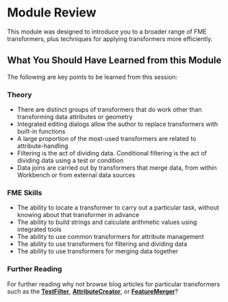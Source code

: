 # Module Review #

This module was designed to introduce you to a broader range of FME transformers, plus techniques for applying transformers more efficiently.


## What You Should Have Learned from this Module ##

The following are key points to be learned from this session:


### Theory ###
- There are distinct groups of transformers that do work other than transforming data attributes or geometry
- Integrated editing dialogs allow the author to replace transformers with built-in functions
- A large proportion of the most-used transformers are related to attribute-handling
- Filtering is the act of dividing data. Conditional filtering is the act of dividing data using a test or condition
- Data joins are carried out by transformers that merge data, from within Workbench or from external data sources



### FME Skills ###
- The ability to locate a transformer to carry out a particular task, without knowing about that transformer in advance
- The ability to build strings and calculate arithmetic values using integrated tools
- The ability to use common transformers for attribute management
- The ability to use transformers for filtering and dividing data
- The ability to use transformers for merging data together

### Further Reading ###

For further reading why not browse blog articles for particular transformers such as the **[TestFilter](http://blog.safe.com/tag/testfilter/)**, **[AttributeCreator](http://blog.safe.com/tag/attributecreator/)**, or **[FeatureMerger](http://blog.safe.com/tag/featuremerger/)**?

